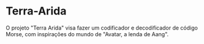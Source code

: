 # Terra-Arida
O projeto "Terra Arida" visa fazer um codificador e decodificador de código Morse, com inspirações do mundo de "Avatar, a lenda de Aang".
